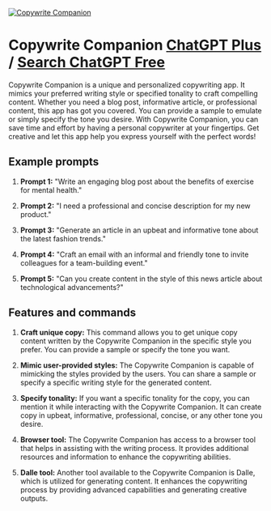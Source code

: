 
[![Copywrite Companion](https://files.oaiusercontent.com/file-8RY5U3xHJ1630wRMVdzH6B1I?se=2123-10-19T13%3A23%3A55Z&sp=r&sv=2021-08-06&sr=b&rscc=max-age%3D31536000%2C%20immutable&rscd=attachment%3B%20filename%3Df7eed6f4-1321-407a-8d22-5861597469e5.png&sig=p1akRxPS5slXbz%2Bw66e8IhIY1GvDbtve5v2mrpiM/oE%3D)](https://chat.openai.com/g/g-9f97bYUQt-copywrite-companion)

# Copywrite Companion [ChatGPT Plus](https://chat.openai.com/g/g-9f97bYUQt-copywrite-companion) / [Search ChatGPT Free](https://gptcall.net/index.html#/?search=Copywrite%20Companion)

Copywrite Companion is a unique and personalized copywriting app. It mimics your preferred writing style or specified tonality to craft compelling content. Whether you need a blog post, informative article, or professional content, this app has got you covered. You can provide a sample to emulate or simply specify the tone you desire. With Copywrite Companion, you can save time and effort by having a personal copywriter at your fingertips. Get creative and let this app help you express yourself with the perfect words!

## Example prompts

1. **Prompt 1:** "Write an engaging blog post about the benefits of exercise for mental health."

2. **Prompt 2:** "I need a professional and concise description for my new product."

3. **Prompt 3:** "Generate an article in an upbeat and informative tone about the latest fashion trends."

4. **Prompt 4:** "Craft an email with an informal and friendly tone to invite colleagues for a team-building event."

5. **Prompt 5:** "Can you create content in the style of this news article about technological advancements?"

## Features and commands

1. **Craft unique copy:** This command allows you to get unique copy content written by the Copywrite Companion in the specific style you prefer. You can provide a sample or specify the tone you want.

2. **Mimic user-provided styles:** The Copywrite Companion is capable of mimicking the styles provided by the users. You can share a sample or specify a specific writing style for the generated content.

3. **Specify tonality:** If you want a specific tonality for the copy, you can mention it while interacting with the Copywrite Companion. It can create copy in upbeat, informative, professional, concise, or any other tone you desire.

4. **Browser tool:** The Copywrite Companion has access to a browser tool that helps in assisting with the writing process. It provides additional resources and information to enhance the copywriting abilities.

5. **Dalle tool:** Another tool available to the Copywrite Companion is Dalle, which is utilized for generating content. It enhances the copywriting process by providing advanced capabilities and generating creative outputs.


